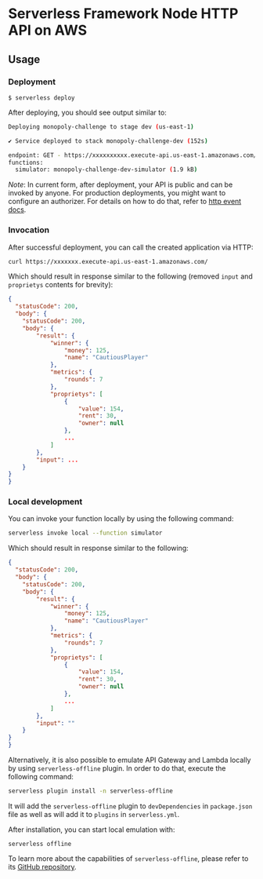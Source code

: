 <!--
title: 'A monopoly simulator with a AWS Simple HTTP Endpoint with NodeJS and Serveless Framework'
description: 'This template demonstrates how to make a simple HTTP API with Node.js running on AWS Lambda and API Gateway using the Serverless Framework.'
layout: Doc
framework: v3
platform: AWS
language: nodeJS
-->

# Serverless Framework Node HTTP API on AWS

## Usage

### Deployment

```
$ serverless deploy
```

After deploying, you should see output similar to:

```bash
Deploying monopoly-challenge to stage dev (us-east-1)

✔ Service deployed to stack monopoly-challenge-dev (152s)

endpoint: GET - https://xxxxxxxxxx.execute-api.us-east-1.amazonaws.com/
functions:
  simulator: monopoly-challenge-dev-simulator (1.9 kB)
```

_Note_: In current form, after deployment, your API is public and can be invoked by anyone. For production deployments, you might want to configure an authorizer. For details on how to do that, refer to [http event docs](https://www.serverless.com/framework/docs/providers/aws/events/apigateway/).

### Invocation

After successful deployment, you can call the created application via HTTP:

```bash
curl https://xxxxxxx.execute-api.us-east-1.amazonaws.com/
```

Which should result in response similar to the following (removed `input` and `proprietys` contents for brevity):

```json
{
  "statusCode": 200,
  "body": {
    "statusCode": 200,
    "body": {
        "result": {
            "winner": {
                "money": 125,
                "name": "CautiousPlayer"
            },
            "metrics": {
                "rounds": 7
            },
            "proprietys": [
                {
                    "value": 154,
                    "rent": 30,
                    "owner": null
                },
                ...
            ]
        },
        "input": ...
    }
}
}
```

### Local development

You can invoke your function locally by using the following command:

```bash
serverless invoke local --function simulator
```

Which should result in response similar to the following:

```json
{
  "statusCode": 200,
  "body": {
    "statusCode": 200,
    "body": {
        "result": {
            "winner": {
                "money": 125,
                "name": "CautiousPlayer"
            },
            "metrics": {
                "rounds": 7
            },
            "proprietys": [
                {
                    "value": 154,
                    "rent": 30,
                    "owner": null
                },
                ...
            ]
        },
        "input": ""
    }
}
}
```


Alternatively, it is also possible to emulate API Gateway and Lambda locally by using `serverless-offline` plugin. In order to do that, execute the following command:

```bash
serverless plugin install -n serverless-offline
```

It will add the `serverless-offline` plugin to `devDependencies` in `package.json` file as well as will add it to `plugins` in `serverless.yml`.

After installation, you can start local emulation with:

```
serverless offline
```

To learn more about the capabilities of `serverless-offline`, please refer to its [GitHub repository](https://github.com/dherault/serverless-offline).
